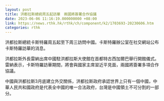 ```yaml
---
layout: post
title: 洪都拉斯總統周五起訪華　兩國將簽署合作協議
date: 2023-06-06 11:16:19.000000000 +08:00
link: https://news.rthk.hk/rthk/ch/component/k2/1703693-20230606.htm
categories: rthk
---
```


洪都拉斯總統卡斯特羅周五起至下周三訪問中國。卡斯特羅辦公室在社交網站公布卡斯特羅訪華的消息。

洪都拉斯外長雷納出席中國駐洪都拉斯大使館在首都特古西加爾巴舉行開館儀式。雷納表示，卡斯特羅訪華期間，將會與國家主席習近平見面，兩國將簽署多項合作協議。

中國與洪都拉斯3月底建立外交關係，洪都拉斯政府承認世界上只有一個中國，中華人民共和國政府是代表全中國的唯一合法政府，台灣是中國領土不可分割的一部分。

